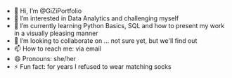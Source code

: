 - 👋 Hi, I’m @GiZiPortfolio
- 👀 I’m interested in Data Analytics and challenging myself
- 🌱 I’m currently learning Python Basics, SQL and how to present my work in a visually pleasing manner
- 💞️ I’m looking to collaborate on ... not sure yet, but we'll find out
- 📫 How to reach me: via email
- 😄 Pronouns: she/her
- ⚡ Fun fact: for years I refused to wear matching socks

<!---
GiZiPortfolio/GiZiPortfolio is a ✨ special ✨ repository because its `README.md` (this file) appears on your GitHub profile.
You can click the Preview link to take a look at your changes.
--->

